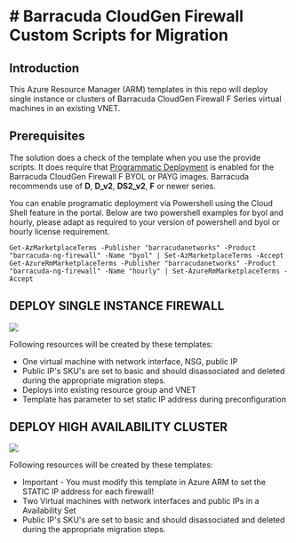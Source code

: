 # # Barracuda CloudGen Firewall Custom Scripts for Migration
## Introduction
This Azure Resource Manager (ARM) templates in this repo will deploy single instance or clusters of Barracuda CloudGen Firewall F Series virtual machines in an existing VNET. 

## Prerequisites
The solution does a check of the template when you use the provide scripts. It does require that [Programmatic Deployment](https://azure.microsoft.com/en-us/blog/working-with-marketplace-images-on-azure-resource-manager/) is enabled for the Barracuda CloudGen Firewall F BYOL or PAYG images. Barracuda recommends use of **D**, **D_v2**, **DS2_v2**, **F** or newer series. 

You can enable programatic deployment via Powershell using the Cloud Shell feature in the portal. Below are two powershell examples for byol and hourly, please adapt as required to your version of powershell and byol or hourly license requirement.

`Get-AzMarketplaceTerms -Publisher "barracudanetworks" -Product "barracuda-ng-firewall" -Name "byol" | Set-AzMarketplaceTerms -Accept`
`Get-AzureRmMarketplaceTerms -Publisher "barracudanetworks" -Product "barracuda-ng-firewall" -Name "hourly" | Set-AzureRmMarketplaceTerms -Accept`




## DEPLOY SINGLE INSTANCE FIREWALL
<a href="https://portal.azure.com/#create/Microsoft.Template/uri/https%3A%2F%2Fraw.githubusercontent.com%2Fntrifiletti%2Fpowerschool%2F470988f38ff6ac714a36f9151b3918d657f6f7b7%2Fcustom-sa-no-elb-no-rt.json" target="_blank">
    <img src="http://azuredeploy.net/deploybutton.png"/>
</a>

Following resources will be created by these templates:

- One virtual machine with network interface, NSG, public IP
- Public IP's SKU's are set to basic and should disassociated and deleted during the appropriate migration steps.
- Deploys into existing resource group and VNET
- Template has parameter to set static IP address during preconfiguration 














## DEPLOY HIGH AVAILABILITY CLUSTER
<a href="https://portal.azure.com/#create/Microsoft.Template/uri/https%3A%2F%2Fraw.githubusercontent.com%2Fntrifiletti%2Fpowerschool%2Fmain%2Fcustom-ha-as-no-elb-no-rt.json" target="_blank">
    <img src="http://azuredeploy.net/deploybutton.png"/>
</a>

Following resources will be created by these templates:
- Important - You must modify this template in Azure ARM to set the STATIC IP address for each firewall!
- Two Virtual machines with network interfaces and public IPs in a Availability Set
- Public IP's SKU's are set to basic and should disassociated and deleted during the appropriate migration steps. 




